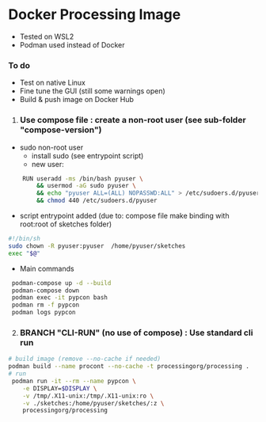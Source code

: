 # Docker Processing Image


- Tested on WSL2 
- Podman used instead of Docker

### To do
- Test on native Linux
- Fine tune the GUI (still some warnings open)
- Build & push image on Docker Hub

1. ### Use compose file : create a non-root user (see sub-folder "compose-version")

- sudo non-root user
    - install sudo (see entrypoint script)
    - new user:
```bash
    RUN useradd -ms /bin/bash pyuser \
        && usermod -aG sudo pyuser \
        && echo "pyuser ALL=(ALL) NOPASSWD:ALL" > /etc/sudoers.d/pyuser \
        && chmod 440 /etc/sudoers.d/pyuser
```

- script entrypoint added (due to: compose file make binding with root:root of sketches folder)
```bash
#!/bin/sh
sudo chown -R pyuser:pyuser  /home/pyuser/sketches
exec "$@"
```

- Main commands 
```bash
 podman-compose up -d --build
 podman-compose down
 podman exec -it pypcon bash
 podman rm -f pypcon
 podman logs pypcon
```

2. ### BRANCH "CLI-RUN" (no use of compose) : Use standard cli run

```bash
# build image (remove --no-cache if needed)
podman build --name procont --no-cache -t processingorg/processing .   
# run 
 podman run -it --rm --name pypcon \
    -e DISPLAY=$DISPLAY \
    -v /tmp/.X11-unix:/tmp/.X11-unix:ro \
    -v ./sketches:/home/pyuser/sketches/:z \
    processingorg/processing
```
